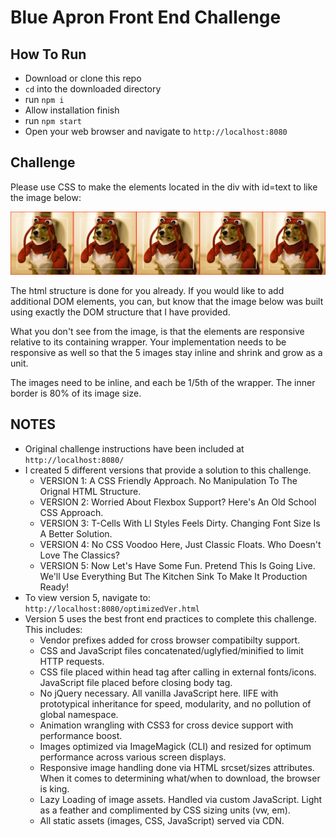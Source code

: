 # Blue Apron Front End Challenge

## How To Run
<ul>
  <li>
    Download or clone this repo
  </li>
  <li>
    <code>cd</code> into the downloaded directory
  </li>
  <li>
    run <code>npm i</code>
  </li>
  <li>
    Allow installation finish
  </li>
  <li>
    run <code>npm start</code>
  </li>
  <li>
    Open your web browser and navigate to <code>http://localhost:8080</code>
  </li>
</ul>

## Challenge
<p>
  Please use CSS to make the elements located in the div with id=text to like the image below:
</p>
<div class="example">
  <img alt="Lobster Dog solution" src="./client/static/img/example.jpg"/>
</div>
<p>
The html structure is done for you already. If you would like to add additional DOM elements, you can, but know that the image below was built using exactly the DOM structure that I have provided.
</p>
<p>
What you don't see from the image, is that the elements are responsive relative to its containing wrapper. Your implementation needs to be responsive as well so that the 5 images stay inline and shrink and grow as a unit.
</p>
<p>
The images need to be inline, and each be 1/5th of the wrapper. The inner border is 80% of its image size.
</p>

## NOTES
<ul>
  <li>
    Original challenge instructions have been included at <code>http://localhost:8080/</code>
  </li>
  <li>
    I created 5 different versions that provide a solution to this challenge.
      <ul>
        <li>
        VERSION 1: A CSS Friendly Approach. No Manipulation To The Orignal HTML Structure.
        </li>
        <li>
        VERSION 2: Worried About Flexbox Support? Here's An Old School CSS Approach.
        </li>
        <li>
        VERSION 3: T-Cells With LI Styles Feels Dirty. Changing Font Size Is A Better Solution.
        </li>
        <li>
        VERSION 4: No CSS Voodoo Here, Just Classic Floats. Who Doesn't Love The Classics?
        </li>
        <li>
        VERSION 5: Now Let's Have Some Fun. Pretend This Is Going Live. We'll Use Everything But The Kitchen Sink To Make It Production Ready!
        </li>
      </ul>
  </li>
  <li>
  To view version 5, navigate to: <code>http://localhost:8080/optimizedVer.html</code>
  </li>
  <li>
  Version 5 uses the best front end practices to complete this challenge. This includes:
    <ul>
      <li>
      Vendor prefixes added for cross browser compatibilty support.
      </li>
      <li>
      CSS and JavaScript files concatenated/uglyfied/minified to limit HTTP requests.
      </li>
      <li>
      CSS file placed within head tag after calling in external fonts/icons. JavaScript file placed before closing body tag.
      </li>
      <li>
      No jQuery necessary. All vanilla JavaScript here. IIFE with prototypical inheritance for speed, modularity, and no pollution of global namespace.
      </li>
      <li>
      Animation wrangling with CSS3 for cross device support with performance boost.
      </li>
      <li>
      Images optimized via ImageMagick (CLI) and resized for optimum performance across various screen displays.
      </li>
      <li>
      Responsive image handling done via HTML srcset/sizes attributes. When it comes to determining what/when to download, the browser is king.
      </li>
      <li>
      Lazy Loading of image assets. Handled via custom JavaScript. Light as a feather and complimented by CSS sizing units (vw, em).
      </li>
      <li>
      All static assets (images, CSS, JavaScript) served via CDN.
      </li>
    </ul>
  </li>
</ul>
